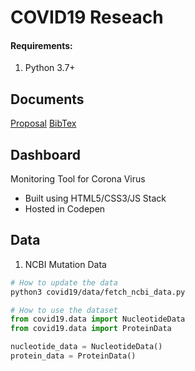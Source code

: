 # COVID19 Reseach

#### Requirements:
1. Python 3.7+

## Documents
[Proposal](https://docs.google.com/document/d/10DEj1amBY032zPM7av0jZpFpkQ9IhZFcYuKpy6hm4qo/edit?usp=sharing)
[BibTex]()

## Dashboard

Monitoring Tool for Corona Virus
* Built using HTML5/CSS3/JS Stack
* Hosted in Codepen


## Data 

1. NCBI Mutation Data

```bash
# How to update the data
python3 covid19/data/fetch_ncbi_data.py
```

```python
# How to use the dataset
from covid19.data import NucleotideData
from covid19.data import ProteinData

nucleotide_data = NucleotideData()
protein_data = ProteinData()
```